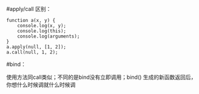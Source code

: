 #apply/call 区别：

```
function a(x, y) {     
    console.log(x, y);     
    console.log(this);     
    console.log(arguments); 
} 
a.apply(null, [1, 2]); 
a.call(null, 1, 2); 
```

#bind：

使用方法同call类似；不同的是bind没有立即调用；bind() 生成的新函数返回后，你想什么时候调就什么时候调
